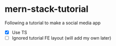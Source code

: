 # mern-stack-tutorial

Following a tutorial to make a social media app

- [x] Use TS
- [ ] Ignored tutorial FE layout (will add my own later)
